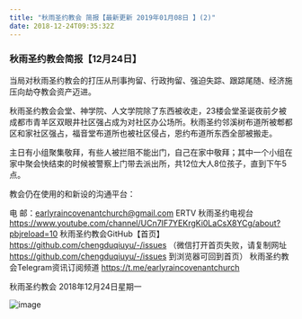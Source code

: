 ```yaml
---
title: "秋雨圣约教会 简报【最新更新 2019年01月08日 】(2)"
date: 2018-12-24T09:35:32Z
---
```


### 秋雨圣约教会简报【12月24日】

当局对秋雨圣约教会的打压从刑事拘留、行政拘留、强迫失踪、跟踪尾随、经济施压向劫夺教会资产迈进。

秋雨圣约教会会堂、神学院、人文学院除了东西被收走，23楼会堂圣诞夜前夕被成都市青羊区双眼井社区强占成为对社区办公场所。秋雨圣约邻溪树布道所被郫都区和家社区强占，福音堂布道所也被社区侵占，恩约布道所东西全部被搬走。

主日有小组聚集敬拜，有些人被拦阻不能出门，自己在家中敬拜；其中一个小组在家中聚会快结束的时候被警察上门带去派出所，共12位大人8位孩子，直到下午5点。

教会仍在使用的和新设的沟通平台：

电 邮：earlyraincovenantchurch@gmail.com
ERTV 秋雨圣约电视台
https://www.youtube.com/channel/UCn7IF7YEKrgKi0LaCsX8YCg/about?pbjreload=10
秋雨圣约教会GitHub【首页】
https://github.com/chengduqiuyu/-/issues
（微信打开首页失败，请复制网址 https://github.com/chengduqiuyu/-/issues 到浏览器可回到首页）
秋雨圣约教会Telegram资讯订阅频道
https://t.me/earlyraincovenantchurch

秋雨圣约教会
2018年12月24日星期一

![image](https://user-images.githubusercontent.com/37917810/50403294-6c37c480-076b-11e9-91e2-73e938cd799d.png)
